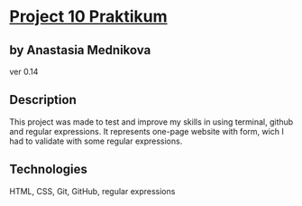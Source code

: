 # [Project 10 Praktikum](https://yourniceshot.github.io)
## by Anastasia Mednikova
ver 0.14
## Description
This project was made to test and improve my skills in using terminal, github and regular expressions. It represents one-page website with form, wich I had to validate with some regular expressions. 
## Technologies 
HTML, CSS, Git, GitHub, regular expressions
